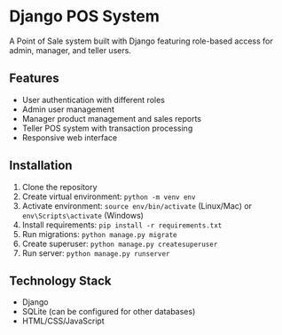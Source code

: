 
# Django POS System

A Point of Sale system built with Django featuring role-based access for admin, manager, and teller users.

## Features

- User authentication with different roles
- Admin user management
- Manager product management and sales reports
- Teller POS system with transaction processing
- Responsive web interface

## Installation

1. Clone the repository
2. Create virtual environment: `python -m venv env`
3. Activate environment: `source env/bin/activate` (Linux/Mac) or `env\Scripts\activate` (Windows)
4. Install requirements: `pip install -r requirements.txt`
5. Run migrations: `python manage.py migrate`
6. Create superuser: `python manage.py createsuperuser`
7. Run server: `python manage.py runserver`

## Technology Stack

- Django
- SQLite (can be configured for other databases)
- HTML/CSS/JavaScript
